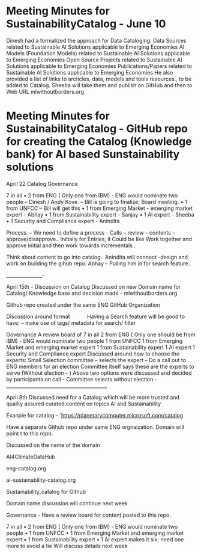 # Meeting Minutes for SustainabilityCatalog  - June 10
Dinesh had a formalized the approach for Data Cataloging.
    Data Sources related to Sustainable AI Solutions applicable to Emerging Economies
    AI Models (Foundation Models) related to Sustainable AI Solutions applicable to Emerging Economies
    Open Source Projects related to Sustainable AI Solutions applicable to Emerging Economies
    Publications/Papers related to Sustainable AI Solutions applicable to Emerging Economies
He also provided a list of links to arcticles, data, models and tools resources., to be added to Catalog. Sheeba will take them and publish on GitHub and then to Web URL mlwithoutborders.org

# Meeting Minutes for SustainabilityCatalog  - GitHub repo for creating the Catalog (Knowledge bank) for AI based Sunstainability solutions
April 22
Catalog Governance

7 in all
•	2 from ENG ( Only one from IBM) - ENG would nominate two people – Dinesh / Andy Kove. – Bill is going to finalize; Board meeting.
•	1 from UNFCC – Bill will get this
•	1 from Emerging Market - emerging market expert - Abhay
•	1 from Sustainability expert - Sanjay
•	1 AI expert - Sheeba
•	1 Security and Compliance expert  - Anindita

Process. – We need to define a process -   Calls – review – contents – approve/disapprove.. Initially for Entries, it Could be like Work together and approve initial and then work towards incrementals .

Think about content to go into catalog..
Anindita will connect -design and work on building the gihub repo.
Abhay – Pulling him in for search feature..

_______________-

April 15th -    Discussion on Catalog
Discussed on new Domain name for Catalog/ Knowledge base and decision made - mlwithoutborders.org
 
Github repo created under the same ENG GitHub Organization 

Discussion around format 
      Having a Search feature  will be good to have; – make use of tags/ metadata for search/ filter
 
Governance
A review board of 7 in all
  2 from ENG ( Only one should be from IBM) - ENG would nominate two people
  1 from UNFCC
  1 from Emerging Market and emerging market expert
  1 from Sustainability expert
  1 AI expert
  1 Security and Compliance expert
Discussed around how to choose the experts:
    Small Selection committee – selects the expert – Do a call out to ENG  members for an election
    Committee itself says these are the experts to serve  (Without election – )
 Above two options were discussed and decided by participants  on call - Committee selects without election
-__________________________________________

April 8th
Discussed need for a Catalog which will be more trusted and quality assured curated content on topics AI and Sustainability

Exanple for catalog - `https://planetarycomputer.microsoft.com/catalog

Have a separate Github repo under same ENG orgnaization. Domain will point t to this repo.

Discussed on the name of the domain

  AI4ClimateDataHub
  
  eng-catalog.org
  
  ai-sustainability-catalog.org
  
  Sustainability_catalog for Github

Domain name discussion will continue next week

  Governance - Have  a review board for content posted to this repo.

7 in all
•	2 from ENG ( Only one from IBM) - ENG would nominate two people
•	1 from UNFCC
•	1 from Emerging Market and emerging market expert
•	1 from Sustainability expert
•	1 AI expert
makes it six; need one more to avoid a tie
Will discuss details next week
